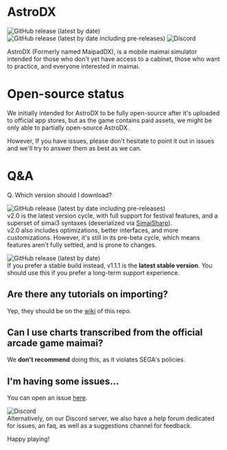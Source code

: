 # AstroDX
![GitHub release (latest by date)](https://img.shields.io/github/v/release/2394425147/maipaddx?label=stable)
![GitHub release (latest by date including pre-releases)](https://img.shields.io/github/v/release/2394425147/maipaddx?include_prereleases)
![Discord](https://img.shields.io/discord/892807792996536453)

AstroDX (Formerly named MaipadDX), is a mobile maimai simulator intended for those who don't yet have access to a cabinet, those who want to practice, and everyone interested in maimai.

# Open-source status

We initially intended for AstroDX to be fully open-source after it's uploaded to official app stores, but as the game contains paid assets, we might be only able to partially open-source AstroDX.

However, If you have issues, please don't hesitate to point it out in issues and we'll try to answer them as best as we can.

# Q&A

Q. Which version should I download?

![GitHub release (latest by date including pre-releases)](https://img.shields.io/github/v/release/2394425147/maipaddx?include_prereleases)  
v2.0 is the latest version cycle, with full support for festival features, and a superset of simai3 syntaxes (deserialized via [SimaiSharp](https://github.com/reflektone-games/SimaiSharp)).  
v2.0 also includes optimizations, better interfaces, and more customizations. However, it's still in its pre-beta cycle, which means features aren't fully settled, and is prone to changes.  

![GitHub release (latest by date)](https://img.shields.io/github/v/release/2394425147/maipaddx?label=stable)  
If you prefer a stable build instead, v1.1.1 is the **latest stable version**. You should use this if you prefer a long-term support experience.

## Are there any tutorials on importing?

Yep, they should be on the [wiki](https://github.com/2394425147/maipaddx/wiki/Importing-levels) of this repo. 

## Can I use charts transcribed from the official arcade game maimai?

We **don't recommend** doing this, as it violates SEGA's policies.

## I'm having some issues...

You can open an issue [here](https://github.com/2394425147/maipaddx/issues).

![Discord](https://img.shields.io/discord/892807792996536453)  
Alternatively, on our Discord server, we also have a help forum dedicated for issues, an faq, as well as a suggestions channel for feedback.  

Happy playing!
